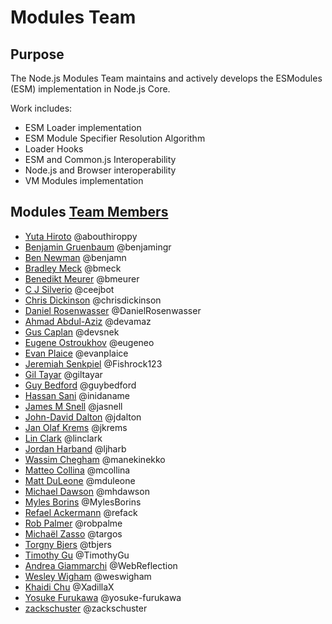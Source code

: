 # Modules Team

## Purpose

The Node.js Modules Team maintains and actively develops the ESModules (ESM) implementation in Node.js Core.

Work includes:

* ESM Loader implementation
* ESM Module Specifier Resolution Algorithm
* Loader Hooks
* ESM and Common.js Interoperability
* Node.js and Browser interoperability
* VM Modules implementation

## Modules [Team Members](https://github.com/orgs/nodejs/teams/modules/members)

* [Yuta Hiroto](https://github.com/abouthiroppy) @abouthiroppy
* [Benjamin Gruenbaum](https://github.com/benjamingr) @benjamingr
* [Ben Newman](https://github.com/benjamn) @benjamn
* [Bradley Meck](https://github.com/bmeck) @bmeck
* [Benedikt Meurer](https://github.com/bmeurer) @bmeurer
* [C J Silverio](https://github.com/ceejbot) @ceejbot
* [Chris Dickinson](https://github.com/chrisdickinson) @chrisdickinson
* [Daniel Rosenwasser](https://github.com/DanielRosenwasser) @DanielRosenwasser
* [Ahmad Abdul-Aziz](https://github.com/devamaz) @devamaz
* [Gus Caplan](https://github.com/devsnek) @devsnek
* [Eugene Ostroukhov](https://github.com/eugeneo) @eugeneo
* [Evan Plaice](https://github.com/evanplaice) @evanplaice
* [Jeremiah Senkpiel](https://github.com/Fishrock123) @Fishrock123
* [Gil Tayar](https://github.com/giltayar) @giltayar
* [Guy Bedford](https://github.com/guybedford) @guybedford
* [Hassan Sani](https://github.com/inidaname) @inidaname
* [James M Snell](https://github.com/jasnell) @jasnell
* [John-David Dalton](https://github.com/jdalton) @jdalton
* [Jan Olaf Krems](https://github.com/jkrems) @jkrems
* [Lin Clark](https://github.com/linclark) @linclark
* [Jordan Harband](https://github.com/ljharb) @ljharb
* [Wassim Chegham](https://github.com/manekinekko) @manekinekko
* [Matteo Collina](https://github.com/mcollina) @mcollina
* [Matt DuLeone](https://github.com/mduleone) @mduleone
* [Michael Dawson](https://github.com/mhdawson) @mhdawson
* [Myles Borins](https://github.com/MylesBorins) @MylesBorins
* [Refael Ackermann](https://github.com/refack) @refack
* [Rob Palmer](https://github.com/robpalme) @robpalme
* [Michaël Zasso](https://github.com/targos) @targos
* [Torgny Bjers](https://github.com/tbjers) @tbjers
* [Timothy Gu](https://github.com/TimothyGu) @TimothyGu
* [Andrea Giammarchi](https://github.com/WebReflection) @WebReflection
* [Wesley Wigham](https://github.com/weswigham) @weswigham
* [Khaidi Chu](https://github.com/XadillaX) @XadillaX
* [Yosuke Furukawa](https://github.com/yosuke-furukawa) @yosuke-furukawa
* [zackschuster](https://github.com/zackschuster) @zackschuster
